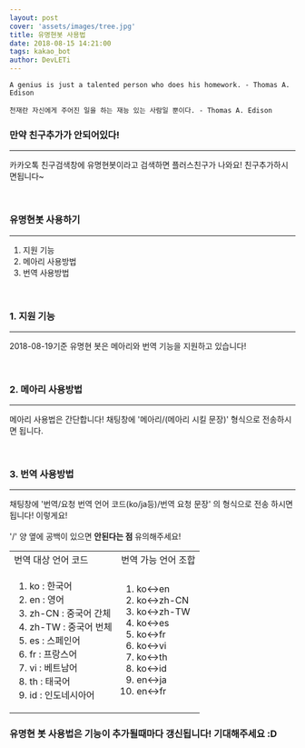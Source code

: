 ```yaml
---
layout: post
cover: 'assets/images/tree.jpg'
title: 유명현봇 사용법
date: 2018-08-15 14:21:00
tags: kakao_bot
author: DevLETi
---
```



```
A genius is just a talented person who does his homework. - Thomas A. Edison

천재란 자신에게 주어진 일을 하는 재능 있는 사람일 뿐이다. - Thomas A. Edison
```


### 만약 친구추가가 안되어있다!
<hr />

<p>카카오톡 친구검색창에 유명현봇이라고 검색하면 플러스친구가 나와요! 친구추가하시면됩니다~</p>


<br/>

<h3>유명현봇 사용하기</h3>
<hr />


<ol>
<li>지원 기능</li>
<li>메아리 사용방법</li>
<li>번역 사용방법</li>
</ol>


<br/>

<h3>1. 지원 기능</h3>
<hr />

<p>2018-08-19기준 유명현 봇은 메아리와 번역 기능을 지원하고 있습니다!</p>

<br />


<h3>2. 메아리 사용방법</h3>
<hr />

<p>메아리 사용법은 간단합니다! 채팅창에 '메아리/(메아리 시킬 문장)' 형식으로 전송하시면 됩니다.</p>


<br/>

<h3>3. 번역 사용방법</h3>
<hr/>

<p>채팅창에 '번역/요청 번역 언어 코드(ko/ja등)/번역 요청 문장' 의 형식으로 전송 하시면 됩니다! 이렇게요!<br/>
<amp-img src="{{ site.baseurl }}assets/bot_ex/trans_ex.png" width="128" height="220" layout="responsive" alt="" class="mb3"></amp-img><br/>
'/' 양 옆에 공백이 있으면 <strong>안된다는 점</strong> 유의해주세요!</p>
<table>
  <tr>
    <td>번역 대상 언어 코드</td>
    <td>번역 가능 언어 조합</td>
  </tr>
  <tr>
    <td> <ol><li>ko : 한국어</li> <li>en : 영어</li > <li>zh-CN : 중국어 간체</li> <li>zh-TW : 중국어 번체</li> <li>es : 스페인어</li> <li>fr : 프랑스어</li> <li>vi : 베트남어</li> <li>th : 태국어</li> <li>id : 인도네시아어</li></ol> </td>
    <td><ol> <li>ko<->en</li> <li>ko<->zh-CN</li> <li>ko<->zh-TW</li> <li>ko<->es</li> <li>ko<->fr</li> <li>ko<->vi</li> <li>ko<->th</li> <li>ko<->id</li> <li>en<->ja</li> <li>en<->fr</li> </ol></td>
  </tr>
</table>

<h3>유명현 봇 사용법은 기능이 추가될때마다 갱신됩니다! 기대해주세요 :D</h3>
